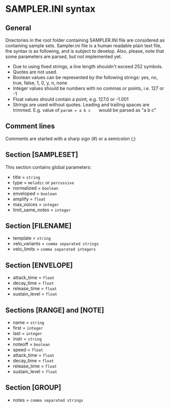 # SAMPLER.INI syntax
## General
Directories in the root folder containing SAMPLER.INI file are considered as containing sample sets.
Sampler.ini file is a human readable plain text file, the syntax is as following, and is subject to develop.
Also, please, note that some parameters are parsed, but not implemented yet.

* Due to using fixed strings, a line length shouldn't exceed 252 symbols.
* Quotes are not used.
* Boolean values can be represented by the following strings: yes, no, true, false, 1, 0, y, n, none
* Integer values should be numbers with no commas or points, i.e. 127 or -1
* Float values should contain a point, e.g. 127.0 or -1.001
* Strings are used without quotes. Leading and trailing spaces are trimmed. E.g. value of ```param = a b c   ``` would be parsed as "a b c"  

## Comment lines
Comments are started with a sharp sign (#) or a semicolon (;)

## Section [SAMPLESET]
This section contains global parameters:
*  title = ```string```
*  type = ```melodic``` or ```percussive```
*  normalized = ```boolean```
*  enveloped = ```boolean```
*  amplify = ```float```
*  max_voices = ```integer```
*  limit_same_notes = ```integer```

## Section [FILENAME]
*  template = ```string```
*  velo_variants = ```comma separated strings```
*  velo_limits = ```comma separated integers```

## Section [ENVELOPE]
*  attack_time = ```float```
*  decay_time = ```float```
*  release_time = ```float```
*  sustain_level = ```float```

## Sections [RANGE] and [NOTE]
*  name = ```string```
*  first = ```integer```
*  last = ```integer```
*  instr = ```string```
*  noteoff = ```boolean```
*  speed = ```float```
*  attack_time = ```float```
*  decay_time = ```float```
*  release_time = ```float```
*  sustain_level = ```float```

## Section [GROUP]
* notes = ```comma separated strings```
